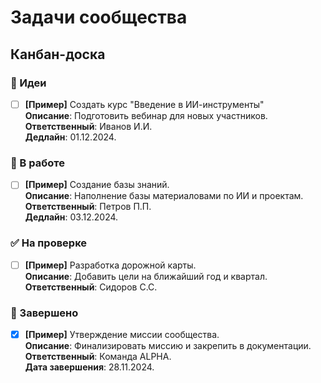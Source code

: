 # Задачи сообщества

## Канбан-доска

### 📝 Идеи
- [ ] **[Пример]** Создать курс "Введение в ИИ-инструменты"  
  **Описание**: Подготовить вебинар для новых участников.  
  **Ответственный**: Иванов И.И.  
  **Дедлайн**: 01.12.2024.  

### 🚀 В работе
- [ ] **[Пример]** Создание базы знаний.  
  **Описание**: Наполнение базы материаловами по ИИ и проектам.  
  **Ответственный**: Петров П.П.  
  **Дедлайн**: 03.12.2024.  

### ✅ На проверке
- [ ] **[Пример]** Разработка дорожной карты.  
  **Описание**: Добавить цели на ближайший год и квартал.  
  **Ответственный**: Сидоров С.С.  

### 🎉 Завершено
- [x] **[Пример]** Утверждение миссии сообщества.  
  **Описание**: Финализировать миссию и закрепить в документации.  
  **Ответственный**: Команда ALPHA.  
  **Дата завершения**: 28.11.2024.

